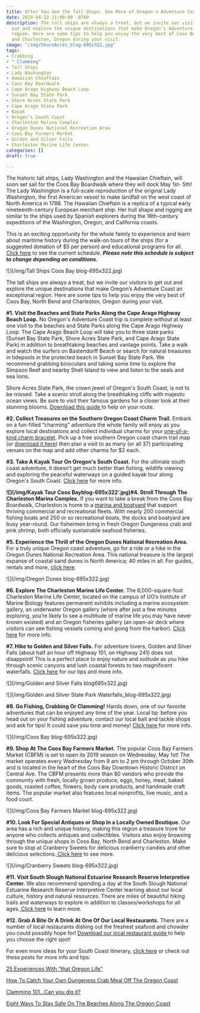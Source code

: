```yaml
---
title: After You See the Tall Ships, See More of Oregon's Adventure Coast
date: 2019-04-23 21:00:00 -0700
description: The tall ships are always a treat, but we invite our visitors to get
  out and explore the unique destinations that make Oregon’s Adventure Coast an exceptional
  region. Here are some tips to help you enjoy the very best of Coos Bay, North Bend
  and Charleston, Oregon during your visit.
image: "/img/ShoreAcres_blog-695x322.jpg"
tags:
- Crabbing
- " Clamming"
- Tall Ships
- Lady Washington
- Hawaiian Chieftain
- Coos Bay Boardwalk
- Cape Arago Highway Beach Loop
- Sunset Bay State Park
- Shore Acres State Park
- Cape Arago State Park
- Kayak
- Oregon’s South Coast
- Charleston Marina Complex
- Oregon Dunes National Recreation Area
- Coos Bay Farmers Market
- Golden and Silver Falls
- Charleston Marine Life Center
categories: []
draft: true

---
```

The historic tall ships, Lady Washington and the Hawaiian Chieftain, will soon set sail for the Coos Bay Boardwalk where they will dock May 1st- 5th! The Lady Washington is a full-scale reproduction of the original Lady Washington, the first American vessel to make landfall on the west coast of North America in 1788. The Hawaiian Chieftain is a replica of a typical early nineteenth-century European merchant ship. Her hull shape and rigging are similar to the ships used by Spanish explorers during the 18th-century expeditions of the Washington, Oregon, and California coasts.

This is an exciting opportunity for the whole family to experience and learn about maritime history during the walk-on tours of the ships (for a suggested donation of $5 per person) and educational programs for all. [Click here](https://www.historicalseaport.org/public-tours-sails/sailing-schedule/coos-bay-oregon/)  to see the current schedule. **_Please note this schedule is subject to change depending on conditions._**

![](/img/Tall Ships Coos Bay blog-695x322.jpg)

The tall ships are always a treat, but we invite our visitors to get out and explore the unique destinations that make Oregon’s Adventure Coast an exceptional region. Here are some tips to help you enjoy the very best of Coos Bay, North Bend and Charleston, Oregon during your visit.

**#1. Visit the Beaches and State Parks Along the Cape Arago Highway Beach Loop.** No Oregon's Adventure Coast trip is complete without at least one visit to the beaches and State Parks along the Cape Arago Highway Loop. The Cape Arago Beach Loop will take you to three state parks (Sunset Bay State Park, Shore Acres State Park, and  Cape Arago State Park) in addition to breathtaking beaches and vantage points. Take a walk and watch the surfers on Bastendorff Beach or search for natural treasures in tidepools in the protected beach in Sunset Bay State Park. We recommend grabbing binoculars and taking some time to explore the Simpson Reef and nearby Shell Island to view and listen to the seals and sea lions.

Shore Acres State Park, the crown jewel of Oregon's South Coast, is not to be missed. Take a scenic stroll along the breathtaking cliffs with majestic ocean views. Be sure to visit their famous gardens for a closer look at their stunning blooms. [Download this guide ](https://oregonsadventurecoast.com/img/cape-arago-loop-itinerary-2018.pdf)to help on your route.

**#2. Collect Treasures on the Southern Oregon Coast Charm Trail.**
Embark on a fun-filled “charming” adventure the whole family will enjoy as you explore local destinations and collect individual charms for your [one-of-a-kind charm bracelet](https://oregonsadventurecoast.Com/blog/have-a-charming-adventure-along-the-southern-oregon-coast-charm-trail/). Pick up a free southern Oregon coast charm trail map (or [download it here](https://info4hr.com/uploads/3/4/5/6/34568256/charm_trail_map_-_11.1.18.pdf)) then plan a visit to as many (or all 37) participating venues on the map and add other charms for $2 each.

**#3. Take A Kayak Tour On Oregon's South Coast.** For the ultimate south coast adventure, it doesn’t get much better than fishing, wildlife viewing and exploring the peaceful waterways on a guided kayak tour along Oregon's South Coast. [Click here](https://oregonsadventurecoast.Com/blog/2018-05-18-featured-adventure-take-a-kayak-tour-on-oregons-south-coast/  )  for more info.

**![](/img/Kayak Tour Coos Bayblog-695x322’.jpg)#4. Stroll Through The Charleston Marina Complex.**
If you want to take a break from the Coos Bay Boardwalk, Charleston is home to a [marina and boatyard](https://www.portofcoosbay.com/) that support thriving commercial and recreational fleets. With nearly 200 commercial fishing boats and 250 or so recreational boats, the docks and boatyard are busy year-round. Our fishermen bring in fresh Oregon Dungeness crab and pink shrimp, both officially sustainable seafood fisheries.

**#5. Experience the Thrill of the Oregon Dunes National Recreation Area.** For a truly unique Oregon coast adventure, go for a ride or a hike in the Oregon Dunes National Recreation Area. This national treasure is the largest expanse of coastal sand dunes in North America; 40 miles in all. For guides, rentals and more, [click here](https://oregonsadventurecoast.com/untamed-dunes/).

![](/img/Oregon Dunes blog-695x322.jpg)

**#6. Explore The Charleston Marine Life Center.** The 6,000-square-foot Charleston Marine Life Center, located on the campus of UO’s Institute of Marine Biology features permanent exhibits including a marine ecosystem gallery, an underwater  Oregon gallery (where after just a few minutes exploring, you’re likely to see a multitude of marine life you may have never known existed) and an  Oregon fisheries gallery (an open-air deck where visitors can see fishing vessels coming and going from the harbor). [Click here](https://oregonsadventurecoast.com/blog/charleston-marine-life-center-in-a-hidden-gem/) for more info.

**#7. Hike to Golden and Silver Falls.** For adventure lovers, Golden and Silver Falls (about half an hour off Highway 101, on Highway 241) does not disappoint! This is a perfect place to enjoy nature and solitude as you hike through scenic canyons and lush coastal forests to two magnificent waterfalls. [Click here](https://oregonsadventurecoast.com/blog/2016-02-05-adventure-spotlight-golden-and-silver-falls/) for our tips and more info.

![](/img/Golden and Silver Falls blog695x322.jpg)

![](/img/Golden and Silver State Park Waterfalls_blog-695x322.jpg)

**#8. Go Fishing, Crabbing Or Clamming!** Hands down, one of our favorite adventures that can be enjoyed any time of the year. Local tip: before you head out on your fishing adventure, contact our local bait and tackle shops and ask for tips! It could save you time and money! [Click here ](https://oregonsadventurecoast.com/crabbing-clamming/)for more info.

![](/img/Coos Bay blog-695x322.jpg)

**#9. Shop At The Coos Bay Farmers Market.** The popular Coos Bay Farmers Market (CBFM) is set to open its 2019 season on Wednesday, May 1st! The market operates every Wednesday from 9 am to 2 pm through October 30th and is located in the heart of the Coos Bay Downtown Historic District on Central Ave. The CBFM presents more than 80 vendors who provide the community with fresh, locally grown produce, eggs, honey, meat, baked goods, roasted coffee, flowers, body care products, and handmade craft items. The popular market also features local nonprofits, live music, and a food court.

![](/img/Coos Bay Farmers Market blog-695x322.jpg)

**#10. Look For Special Antiques or Shop In a Locally Owned Boutique.**
Our area has a rich and unique history, making this region a treasure trove for anyone who collects antiques and collectibles. Visitors also enjoy browsing through the unique shops in Coos Bay, North Bend and Charleston.  Make sure to stop at Cranberry Sweets for delicious cranberry candies and other delicious selections.[ Click here](https://oregonsadventurecoast.com/shopping/) to see more.

![](/img/Cranberry Sweets blog-695x322.jpg)

**#11. Visit South Slough National Estuarine Research Reserve Interpretive Center.** We also recommend spending a day at the South Slough National Estuarine Research Reserve Interpretive Center learning about our local culture, history and natural resources. There are miles of beautiful hiking trails and waterways to explore in addition to classes/workshops for all ages.[ Click here](https://www.Oregon.Gov/oprd/natres/pages/rs_faqcoastal.Aspx#what_is_a_research_reserve_) to learn more.

**#12. Grab A Bite Or A Drink At One Of Our Local Restaurants.** There are a number of local restaurants dishing out the freshest seafood and chowder you could possibly hope for! [Download our local restaurant guide ](oregonsadventurecoast.Com/dining )to help you choose the right spot!

For even more ideas for your South Coast itinerary, [click here](https://oregonsadventurecoast.com/adventures/) or check out these posts for more info and tips:

[25 Experiences With “that Oregon Life” ](https://oregonsadventurecoast.Com/blog/live-from-oregons-adventure-coast-25-experiences-with-that-oregon-life/)

[How To Catch Your Own Dungeness Crab Meal Off The Oregon Coast](https://oregonsadventurecoast.Com/blog/2018-02-02-how-to-catch-your-own-dungeness-crab-meal-off-the-oregon-coast/)

[Clamming 101...Can you dig it? ](Https://oregonsadventurecoast.Com/blog/2018-03-02-clamming-for-beginners-or-how-to-be-the-boss-of-clamming/)

[Eight Ways To Stay Safe On The Beaches Along The Oregon Coast ](https://oregonsadventurecoast.Com/blog/eight-ways-to-stay-safe-on-the-beaches-along-the-oregon-coast/)